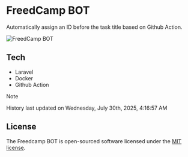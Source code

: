 # FreedCamp BOT

Automatically assign an ID before the task title based on Github Action.

![FreedCamp BOT](https://repository-images.githubusercontent.com/737932867/7d34798b-2680-471c-b089-a78a718d3d6a)

## Tech

- Laravel
- Docker
- Github Action

> [!NOTE]  
> History last updated on Wednesday, July 30th, 2025, 4:16:57 AM

## License

The Freedcamp BOT is open-sourced software licensed under the [MIT license](https://opensource.org/licenses/MIT).
